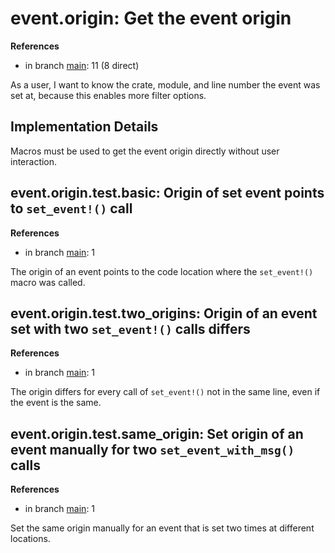 # event.origin: Get the event origin

**References**

- in branch [main](https://github.com/mhatzl/evident/tree/main): 11 (8 direct)

As a user, I want to know the crate, module, and line number the event was set at, because this enables more filter options.

## Implementation Details

Macros must be used to get the event origin directly without user interaction.

## event.origin.test.basic: Origin of set event points to `set_event!()` call

**References**

- in branch [main](https://github.com/mhatzl/evident/tree/main): 1

The origin of an event points to the code location where the `set_event!()` macro was called.

## event.origin.test.two_origins: Origin of an event set with two `set_event!()` calls differs

**References**

- in branch [main](https://github.com/mhatzl/evident/tree/main): 1

The origin differs for every call of `set_event!()` not in the same line, even if the event is the same.

## event.origin.test.same_origin: Set origin of an event manually for two `set_event_with_msg()` calls

**References**

- in branch [main](https://github.com/mhatzl/evident/tree/main): 1

Set the same origin manually for an event that is set two times at different locations.
